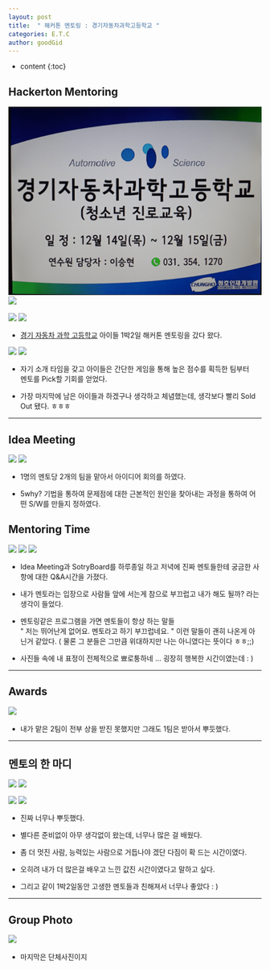 ```yaml
---
layout: post
title:  " 해커톤 멘토링 : 경기자동차과학고등학교 "
categories: E.T.C
author: goodGid
---
```

* content
{:toc}


## Hackerton Mentoring


![](/assets/img/conference/ghas_1.png)
![](/assets/img/conference/ghas_2.png)





![](/assets/img/conference/ghas_16.png)
![](/assets/img/conference/ghas_17.png)





* [경기 자동차 과학 고등학교](http://www.ghas.hs.kr/) 아이들 1박2일 해커톤 멘토링을 갔다 왔다.


![](/assets/img/conference/ghas_3.png)
![](/assets/img/conference/ghas_4.png)



* 자기 소개 타임을 갖고 아이들은 간단한 게임을 통해 높은 점수를 획득한 팀부터 <br> 멘토를 Pick할 기회를 얻었다.

* 가장 마지막에 남은 아이들과 하겠구나 생각하고 체념했는데, 생각보다 빨리 Sold Out 됐다. ㅎㅎㅎ 


---

## Idea Meeting


![](/assets/img/conference/ghas_5.png)
![](/assets/img/conference/ghas_6.png)



* 1명의 멘토당 2개의 팀을 맡아서 아이디어 회의를 하였다.

* 5why? 기법을 통하여 문제점에 대한 근본적인 원인을 찾아내는 과정을 통하여 어떤 S/W를 만들지 정하였다.



## Mentoring Time


![](/assets/img/conference/ghas_7.png)
![](/assets/img/conference/ghas_14.png)
![](/assets/img/conference/ghas_15.png)



* Idea Meeting과 SotryBoard를 하루종일 하고 저녁에 진짜 멘토들한테 궁금한 사항에 대한 Q&A시간을 가졌다.

* 내가 멘토라는 입장으로 사람들 앞에 서는게 참으로 부끄럽고 내가 해도 될까? 라는 생각이 들었다.

* 멘토링같은 프로그램을 가면 멘토들이 항상 하는 말들 <br> " 저는 뛰어난게 없어요. 멘토라고 하기 부끄럽네요. " 이런 말들이 괜히 나온게 아닌거 같았다. ( 물론 그 분들은 그만큼 위대하지만 나는 아니였다는 뜻이다 ㅎㅎ;;)

* 사진들 속에 내 표정이 전체적으로 뾰로퉁하네 ... 굉장히 행복한 시간이였는데 : ) 



---

## Awards


![](/assets/img/conference/ghas_8.png)



* 내가 맡은 2팀이 전부 상을 받진 못했지만 그래도 1팀은 받아서 뿌듯했다. 



---

## 멘토의 한 마디


![](/assets/img/conference/ghas_9.png)
![](/assets/img/conference/ghas_10.png)





![](/assets/img/conference/ghas_11.png)
![](/assets/img/conference/ghas_12.png)



* 진짜 너무나 뿌듯했다. 

* 별다른 준비없이 아무 생각없이 왔는데, 너무나 많은 걸 배웠다.

* 좀 더 멋진 사람, 능력있는 사람으로 거듭나야 겠단 다짐이 확 드는 시간이였다.

* 오히려 내가 더 많은걸 배우고 느낀 값진 시간이였다고 말하고 싶다.

* 그리고 같이 1박2일동안 고생한 멘토들과 친해져서 너무나 좋았다 : )

---

## Group Photo 


![](/assets/img/conference/ghas_13.png)



* 마지막은 단체사진이지 



